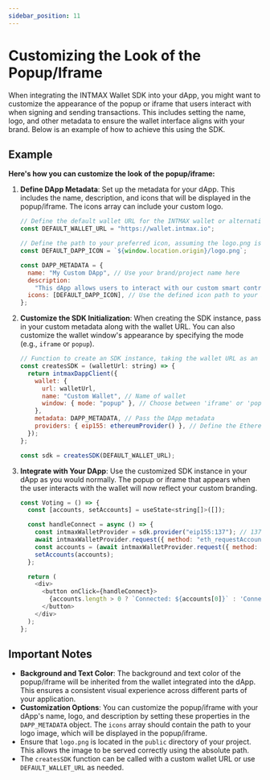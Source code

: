 ```yaml
---
sidebar_position: 11
---
```


# Customizing the Look of the Popup/Iframe

When integrating the INTMAX Wallet SDK into your dApp, you might want to customize the appearance of the popup or iframe that users interact with when signing and sending transactions. This includes setting the name, logo, and other metadata to ensure the wallet interface aligns with your brand. Below is an example of how to achieve this using the SDK.

## Example

**Here's how you can customize the look of the popup/iframe:**

1. **Define DApp Metadata**: Set up the metadata for your dApp. This includes the name, description, and icons that will be displayed in the popup/iframe. The icons array can include your custom logo.

   ```javascript
   // Define the default wallet URL for the INTMAX wallet or alternative wallet
   const DEFAULT_WALLET_URL = "https://wallet.intmax.io";

   // Define the path to your preferred icon, assuming the logo.png is in the public folder
   const DEFAULT_DAPP_ICON = `${window.location.origin}/logo.png`;

   const DAPP_METADATA = {
     name: "My Custom DApp", // Use your brand/project name here
     description:
       "This dApp allows users to interact with our custom smart contract.", // Use an appropriate description here
     icons: [DEFAULT_DAPP_ICON], // Use the defined icon path to your icon or logo here
   };
   ```

2. **Customize the SDK Initialization**: When creating the SDK instance, pass in your custom metadata along with the wallet URL. You can also customize the wallet window's appearance by specifying the mode (e.g., `iframe` or `popup`).

   ```javascript
   // Function to create an SDK instance, taking the wallet URL as an argument
   const createsSDK = (walletUrl: string) => {
     return intmaxDappClient({
       wallet: {
         url: walletUrl,
         name: "Custom Wallet", // Name of wallet
         window: { mode: "popup" }, // Choose between 'iframe' or 'popup'
       },
       metadata: DAPP_METADATA, // Pass the DApp metadata
       providers: { eip155: ethereumProvider() }, // Define the Ethereum provider
     });
   };

   const sdk = createsSDK(DEFAULT_WALLET_URL);
   ```

3. **Integrate with Your DApp**: Use the customized SDK instance in your dApp as you would normally. The popup or iframe that appears when the user interacts with the wallet will now reflect your custom branding.

   ```javascript
   const Voting = () => {
     const [accounts, setAccounts] = useState<string[]>([]);

     const handleConnect = async () => {
       const intmaxWalletProvider = sdk.provider("eip155:137"); // 137 is Polygon mainnet network, change to network of choice
       await intmaxWalletProvider.request({ method: "eth_requestAccounts", params: [] });
       const accounts = (await intmaxWalletProvider.request({ method: "eth_accounts", params: [] })) as string[];
       setAccounts(accounts);
     };

     return (
       <div>
         <button onClick={handleConnect}>
           {accounts.length > 0 ? `Connected: ${accounts[0]}` : 'Connect Wallet'}
         </button>
       </div>
     );
   };
   ```

## Important Notes

- **Background and Text Color**: The background and text color of the popup/iframe will be inherited from the wallet integrated into the dApp. This ensures a consistent visual experience across different parts of your application.
- **Customization Options**: You can customize the popup/iframe with your dApp's name, logo, and description by setting these properties in the `DAPP_METADATA` object. The `icons` array should contain the path to your logo image, which will be displayed in the popup/iframe.
- Ensure that `logo.png` is located in the `public` directory of your project. This allows the image to be served correctly using the absolute path.
- The `createsSDK` function can be called with a custom wallet URL or use `DEFAULT_WALLET_URL` as needed.
